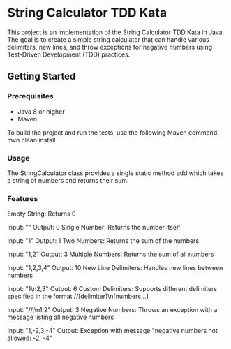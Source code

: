 # String Calculator TDD Kata

This project is an implementation of the String Calculator TDD Kata in Java. The goal is to create a simple string calculator that can handle various delimiters, new lines, and throw exceptions for negative numbers using Test-Driven Development (TDD) practices.

## Getting Started

### Prerequisites

- Java 8 or higher
- Maven

To build the project and run the tests, use the following Maven command:
mvn clean install

### Usage
The StringCalculator class provides a single static method add which takes a string of numbers and returns their sum.

### Features
Empty String: Returns 0

Input: ""
Output: 0
Single Number: Returns the number itself

Input: "1"
Output: 1
Two Numbers: Returns the sum of the numbers

Input: "1,2"
Output: 3
Multiple Numbers: Returns the sum of all numbers

Input: "1,2,3,4"
Output: 10
New Line Delimiters: Handles new lines between numbers

Input: "1\n2,3"
Output: 6
Custom Delimiters: Supports different delimiters specified in the format //[delimiter]\n[numbers...]

Input: "//;\n1;2"
Output: 3
Negative Numbers: Throws an exception with a message listing all negative numbers

Input: "1,-2,3,-4"
Output: Exception with message "negative numbers not allowed: -2, -4"

